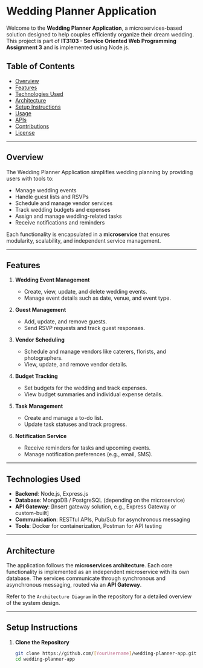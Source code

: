 # Wedding Planner Application

Welcome to the **Wedding Planner Application**, a microservices-based solution designed to help couples efficiently organize their dream wedding. This project is part of **IT3103 - Service Oriented Web Programming Assignment 3** and is implemented using Node.js.

## Table of Contents

- [Overview](#overview)
- [Features](#features)
- [Technologies Used](#technologies-used)
- [Architecture](#architecture)
- [Setup Instructions](#setup-instructions)
- [Usage](#usage)
- [APIs](#apis)
- [Contributions](#contributions)
- [License](#license)

---

## Overview

The Wedding Planner Application simplifies wedding planning by providing users with tools to:

- Manage wedding events
- Handle guest lists and RSVPs
- Schedule and manage vendor services
- Track wedding budgets and expenses
- Assign and manage wedding-related tasks
- Receive notifications and reminders

Each functionality is encapsulated in a **microservice** that ensures modularity, scalability, and independent service management.

---

## Features

1. **Wedding Event Management**

   - Create, view, update, and delete wedding events.
   - Manage event details such as date, venue, and event type.

2. **Guest Management**

   - Add, update, and remove guests.
   - Send RSVP requests and track guest responses.

3. **Vendor Scheduling**

   - Schedule and manage vendors like caterers, florists, and photographers.
   - View, update, and remove vendor details.

4. **Budget Tracking**

   - Set budgets for the wedding and track expenses.
   - View budget summaries and individual expense details.

5. **Task Management**

   - Create and manage a to-do list.
   - Update task statuses and track progress.

6. **Notification Service**
   - Receive reminders for tasks and upcoming events.
   - Manage notification preferences (e.g., email, SMS).

---

## Technologies Used

- **Backend**: Node.js, Express.js
- **Database**: MongoDB / PostgreSQL (depending on the microservice)
- **API Gateway**: [Insert gateway solution, e.g., Express Gateway or custom-built]
- **Communication**: RESTful APIs, Pub/Sub for asynchronous messaging
- **Tools**: Docker for containerization, Postman for API testing

---

## Architecture

The application follows the **microservices architecture**. Each core functionality is implemented as an independent microservice with its own database. The services communicate through synchronous and asynchronous messaging, routed via an **API Gateway**.

Refer to the `Architecture Diagram` in the repository for a detailed overview of the system design.

---

## Setup Instructions

1. **Clone the Repository**
   ```bash
   git clone https://github.com/[YourUsername]/wedding-planner-app.git
   cd wedding-planner-app
   ```
